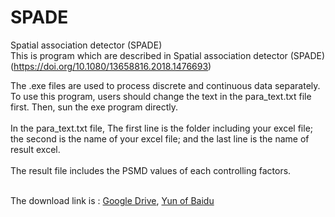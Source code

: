# SPADE
Spatial association detector (SPADE)<br>
This is program which are described in Spatial association detector (SPADE) (https://doi.org/10.1080/13658816.2018.1476693)<br>

The .exe files are used to process discrete and continuous data separately. To use this program, users should change the text in the para_text.txt file first. Then, sun the exe program directly. <br><br>
In the para_text.txt file, The first line is the folder including your excel file; the second is the name of your excel file; and the last line is the name of result excel.<br><br>
The result file includes the PSMD values of each controlling factors. <br><br>

The download link is : [Google Drive](https://drive.google.com/file/d/16RnOLRVjjC8wKHG_wFTkIGllt8KbTbu-/view?usp=sharing), [Yun of Baidu](https://pan.baidu.com/s/12oJigpjc2tWiUFGrPqB9Ow)


